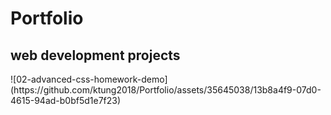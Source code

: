 # Portfolio
<h2>web development projects</h2>
![02-advanced-css-homework-demo](https://github.com/ktung2018/Portfolio/assets/35645038/13b8a4f9-07d0-4615-94ad-b0bf5d1e7f23)

